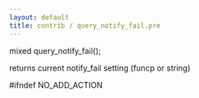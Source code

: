 ```yaml
---
layout: default
title: contrib / query_notify_fail.pre
---
```



mixed query_notify_fail();

returns current notify_fail setting (funcp or string)

#ifndef NO_ADD_ACTION
